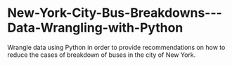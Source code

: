 # New-York-City-Bus-Breakdowns---Data-Wrangling-with-Python
Wrangle data using Python in order to provide recommendations on how to reduce the cases of breakdown of buses in the city of New York.
